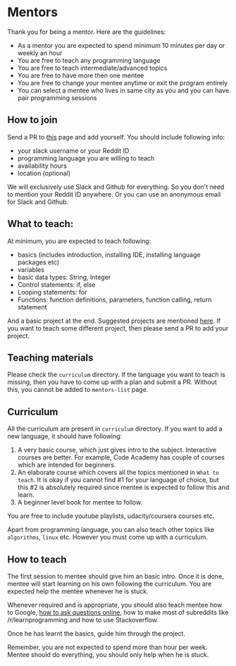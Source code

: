 # Mentors

Thank you for being a mentor. Here are the guidelines:

- As a mentor you are expected to spend minimum 10 minutes per day or weekly an hour 
- You are free to teach any programming language
- You are free to teach intermediate/advanced topics
- You are free to have more then one mentee
- You are free to change your mentee anytime or exit the program entirely
- You can select a mentee who lives in same city as you and you can have pair programming sessions

## How to join

Send a PR to [this](mentors-list.md) page and add yourself. You should include following info:

- your slack username or your Reddit ID
- programming language you are willing to teach
- availability hours
- location (optional)

We will exclusively use Slack and Github for everything. So you don't need to mention your Reddit ID anywhere. Or you can use an anonymous email for Slack and Github.

## What to teach:

At minimum, you are expected to teach following:

- basics (includes introduction, installing IDE, installing language packages etc)
- variables
- basic data types: String, Integer
- Control statements: if, else
- Looping statements: for
- Functions: function definitions, parameters, function calling, return statement

And a basic project at the end. Suggested projects are mentioned [here](projects.md). If you want to teach some different project, then please send a PR to add your project.

## Teaching materials

Please check the `curriculum` directory. If the language you want to teach is missing, then you have to come up with a plan and submit a PR. Without this, you cannot be added to `mentors-list` page.

## Curriculum

All the curriculum are present in `curriculum` directory. If you want to add a new language, it should have following:

1. A very basic course, which just gives intro to the subject. Interactive courses are better. For example, Code Academy has couple of courses which are intended for beginners.
2. An elaborate course which covers all the topics mentioned in `What to teach`. It is okay if you cannot find #1 for your language of choice, but this #2 is absolutely required since mentee is expected to follow this and learn.
3. A beginner level book for mentee to follow.

You are free to include youtube playlists, udacity/coursera courses etc. 

Apart from programming language, you can also teach other topics like `algorithms`, `linux` etc. However you must come up with a curriculum.

## How to teach

The first session to mentee should give him an basic intro. Once it is done, mentee will start learning on his own following the curriculum. You are expected help the mentee whenever he is stuck. 

Whenever required and is appropriate, you should also teach mentee how to Google, [how to ask questions online](http://catb.org/~esr/faqs/smart-questions.html), how to make most of subreddits like /r/learnprogramming and how to use Stackoverflow.

Once he has learnt the basics, guide him through the project. 

Remember, you are not expected to spend more than hour per week. Mentee should do everything, you should only help when he is stuck.
